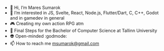 - 👋 Hi, I’m Mares Sumarok
- 👀 I’m interested in JS, Svelte, React, Node.js, Flutter/Dart, C, C++, Godot and in gamedev in general 
- 🎮 Creating my own action RPG atm 
- 🌱 Final Steps for the Bachelor of Computer Science at Tallinn University
- :alien: Open-minded :godmode:
- 📫 How to reach me msumarok@gmail.com

<!---
Mares1492/Mares1492 is a ✨ special ✨ repository because its `README.md` (this file) appears on your GitHub profile.
You can click the Preview link to take a look at your changes.
--->
